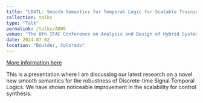 ```yaml
---
title: "LB4TL: Smooth Semantics for Temporal Logic for Scalable Training of Neural Feedback Controllers"
collection: talks
type: "Talk"
permalink: /talks/ADHS
venue: "The 8th IFAC Conference on Analysis and Design of Hybrid Systems"
date: 2024-07-02
location: "Boulder, Colorado"
---
```


[More information here](https://www.colorado.edu/conference/adhs2024/conference-program)

This is a presentation where I am discussing our latest research on a novel new smooth semantics for the robustness of Discrete-time Signal Temporal Logics. We have shown noticeable improvement in the scalability for control synthesis.

